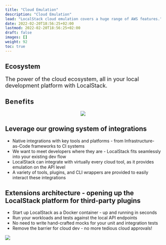 ```yaml
---
title: "Cloud Emulation"
description: "Cloud Emulation"
lead: "LocalStack cloud emulation covers a huge range of AWS features."
date: 2022-02-20T18:56:25+02:00
lastmod: 2022-02-20T18:56:25+02:00
draft: false
images: []
weight: 92
toc: true
---
```

<section class="section section-sm bg-gradient-dark pb-10">
    <div class="container pb-7 pt-9 pt-sm-7">
      <div class="row justify-content-center align-items-center text-white">
        <h1 class="text-center m-0 pt-5">Ecosystem</h1>
        <p class="text-center mt-4 mb-n6" style="font-size: 18px">
            The power of the cloud ecosystem, all in your local development platform with LocalStack.
        </p>
      </div>
    </div>
</section>
<section class="section pb-n8">
    <div class="container overlay-card mt-n11">
        <div class="row px-8">
          <div class="strike-dark">
            <h2 style="letter-spacing: 0.05em">Benefits</h2>
          </div>
        </div>
      <div class="px-5 d-flex-column">
        <div class="row align-items-center mt-6">
            <div class="col-12 col-md-6 col-lg-6" style="text-align: center">
                <img src="sandbox.svg" class="img-fluid"/>
            </div>
            <div class="col-12 col-md-6, col-lg-6">
                <h2>Leverage our growing system of integrations</h2>
                <ul>
                    <li>Native integrations with key tools and platforms - from Infrastructure-as-Code frameworks to CI systems</li>
                    <li>We want to meet developers where they are - LocalStack fits seamlessly into your existing dev flow</li>
                    <li>LocalStack can integrate with virtually every cloud tool, as it provides emulation on the API level</li>
                    <li>A variety of tools, plugins, and CLI wrappers are provided to easily interact these integrations</li>
                </ul>
            </div>
        </div>
        <div class="row align-items-center my-6">
            <div class="col-12 col-md-6, col-lg-6">
                <h2>Extensions architecture - opening up the LocalStack platform for third-party plugins</h2>
                <ul>
                    <li>Start up LocalStack as a Docker container - up and running in seconds</li>
                    <li>Run your workloads and tests against the local API endpoints</li>
                    <li>No need to write hand-crafted mocks for your unit and integration tests</li>
                    <li>Remove the barrier for cloud dev - no more tedious cloud approvals!</li>
                </ul>
            </div>
            <div class="col-12 col-md-6 col-lg-6">
                <img src="sandbox.svg" class="img-fluid"/>
            </div>
        </div>
        </div>
    </div>
</section>
